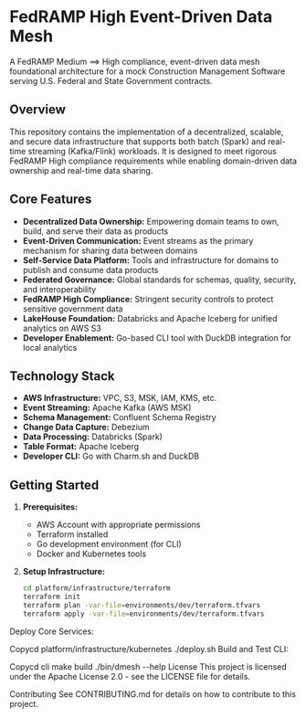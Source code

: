 # FedRAMP High Event-Driven Data Mesh

A FedRAMP Medium ==> High compliance, event-driven data mesh foundational architecture for a mock Construction Management Software serving U.S. Federal and State Government contracts.

## Overview

This repository contains the implementation of a decentralized, scalable, and secure data infrastructure that supports both batch (Spark) and real-time streaming (Kafka/Flink) workloads. It is designed to meet rigorous FedRAMP High compliance requirements while enabling domain-driven data ownership and real-time data sharing.

## Core Features

- **Decentralized Data Ownership:** Empowering domain teams to own, build, and serve their data as products
- **Event-Driven Communication:** Event streams as the primary mechanism for sharing data between domains
- **Self-Service Data Platform:** Tools and infrastructure for domains to publish and consume data products
- **Federated Governance:** Global standards for schemas, quality, security, and interoperability
- **FedRAMP High Compliance:** Stringent security controls to protect sensitive government data
- **LakeHouse Foundation:** Databricks and Apache Iceberg for unified analytics on AWS S3
- **Developer Enablement:** Go-based CLI tool with DuckDB integration for local analytics

## Technology Stack

- **AWS Infrastructure:** VPC, S3, MSK, IAM, KMS, etc.
- **Event Streaming:** Apache Kafka (AWS MSK)
- **Schema Management:** Confluent Schema Registry
- **Change Data Capture:** Debezium
- **Data Processing:** Databricks (Spark)
- **Table Format:** Apache Iceberg
- **Developer CLI:** Go with Charm.sh and DuckDB

## Getting Started

1. **Prerequisites:**
   - AWS Account with appropriate permissions
   - Terraform installed
   - Go development environment (for CLI)
   - Docker and Kubernetes tools

2. **Setup Infrastructure:**
   ```bash
   cd platform/infrastructure/terraform
   terraform init
   terraform plan -var-file=environments/dev/terraform.tfvars
   terraform apply -var-file=environments/dev/terraform.tfvars
Deploy Core Services:

Copycd platform/infrastructure/kubernetes
./deploy.sh
Build and Test CLI:

Copycd cli
make build
./bin/dmesh --help
License
This project is licensed under the Apache License 2.0 - see the LICENSE file for details.

Contributing
See CONTRIBUTING.md for details on how to contribute to this project.


